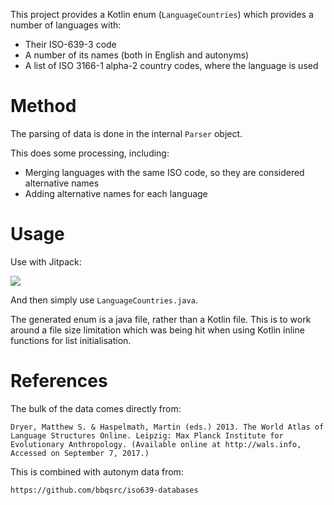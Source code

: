 This project provides a Kotlin enum (`LanguageCountries`) which provides a number of languages with:
- Their ISO-639-3 code
- A number of its names (both in English and autonyms)
- A list of ISO 3166-1 alpha-2 country codes, where the language is used

# Method

The parsing of data is done in the internal `Parser` object.

This does some processing, including:

- Merging languages with the same ISO code, so they are considered alternative names
- Adding alternative names for each language

# Usage

Use with Jitpack:

[![](https://jitpack.io/v/LukeNeedham/language-countries.svg)](https://jitpack.io/#LukeNeedham/language-countries)

And then simply use `LanguageCountries.java`.

The generated enum is a java file, rather than a Kotlin file.
This is to work around a file size limitation which was being hit when using Kotlin inline functions for list initialisation. 

# References

The bulk of the data comes directly from:

`Dryer, Matthew S. & Haspelmath, Martin (eds.) 2013. The World Atlas of Language Structures Online. Leipzig: Max Planck Institute for Evolutionary Anthropology. (Available online at http://wals.info, Accessed on September 7, 2017.)`

This is combined with autonym data from:

`https://github.com/bbqsrc/iso639-databases`
